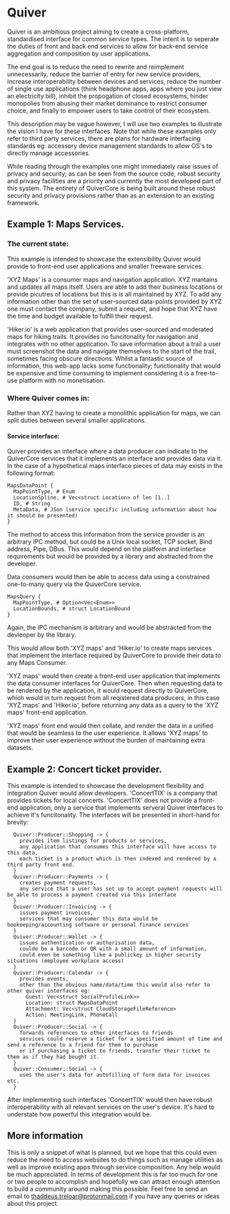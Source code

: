 # Quiver

Quiver is an ambitious project aiming to create a cross-platform, standardised interface for common service types.
The intent is to seperate the duties of front and back end services to allow for back-end service aggregation and composition by user applications.

The end goal is to reduce the need to rewrite and reimplement unnecessarily, reduce the barrier of entry for new service providers, increase interoperability between devices and services, reduce the number of single use applications (think headphone apps, apps where you just view an electricity bill), inhibit the propogation of closed ecosystems, hinder monopolies from abusing their market dominance to restrict consumer choice, and finally to empower users to take control of their ecosystem.

This description may be vague however, I will use two examples to illustrate the vision I have for these interfaces.
Note that while these examples only refer to third party services, there are plans for hardware interfacing standards eg: accessory device management standards to allow OS's to directly manage accessories.

While reading through the examples one might immediately raise issues of privacy and security; as can be seen from the source code, robust security and privacy facilities are a priority and currently the most developed part of this system.
The entirety of QuiverCore is being built around these robust security and privacy provisions rather than as an extension to an existing framework.

## Example 1: Maps Services.

### The current state: 
This example is intended to showcase the extensibility Quiver would provide to front-end user applications and smaller freeware services.

'XYZ Maps' is a consumer maps and navigation application. XYZ mantains and updates all maps itself. 
Users are able to add their business locations or provide picutres of locations but this is is all maintained by XYZ.
To add any information other than the set of user-sourced data-points provided by XYZ one must contact the company, submit a request, and hope that XYZ have the time and budget available to fulfill their request.

'Hiker.io' is a web application that provides user-sourced and moderated maps for hiking trails. 
It provides no funcitonality for navigation and integrates with no other application. To save information about a trail a user must screenshot the data and navigate themselves to the start of the trail, sometimes facing obscure directions.
Whilst a fantastic source of information, this web-app lacks some functionality; functionality that would be expensive and time consuming to implement considering it is a free-to-use platform with no monetisation.

### Where Quiver comes in:
Rather than XYZ having to create a monolithic application for maps, we can split duties between several smaller applications.

#### Service interface:
Quiver provides an interface where a data producer can indicate to the QuiverCore services that it implements an interface and provides data via it.
In the case of a hypothetical maps interface pieces of data may exists in the following format:
```
MapsDataPoint {
  MapPointType, # Enum
  LocationSpline, # Vec<struct Location> of len [1..]
  ID, # String
  MetaData, # JSon (service specific including information about how it should be presented)
}
```
The method to access this information from the service provider is an arbitrary IPC method, but could be a Unix local socket, TCP socket, Bind address, Pipe, DBus.
This would depend on the platform and interface requirements but would be provided by a library and abstracted from the developer.

Data consumers would then be able to access data using a constrained one-to-many query via the QuiverCore service.
```
MapsQuery {
  MapPointType, # Option<Vec<Enum>>
  LocationBounds, # struct LocationBound
}
```
Again, the IPC mechanism is arbitrary and would be abstracted from the devleoper by the library.

This would allow both 'XYZ maps' and 'Hiker.io' to create maps services that implement the interface required by QuiverCore to provide their data to any Maps Consumer.

'XYZ maps' would then create a front-end user application that implements the data consumer interfaces for QuiverCore.
Then when requesting data to be rendered by the application,  it would request directly to QuiverCore, which would in turn request from all reqistered data producers, in this case 'XYZ maps' and 'Hiker.io', before returning any data as a query to the 'XYZ maps' front-end application.

'XYZ maps' front end would then collate, and render the data in a unified that would be seamless to the user experience.
It allows 'XYZ maps' to improve their user experience without the burden of maintaining extra datasets.

## Example 2: Concert ticket provider.
This example is intended to showcase the development flexibility and integration Quiver would allow developers.
'ConcertTIX' is a company that provides tickets for local concerts.
'ConcertTIX' does not provide a front-end application, only a service that implements serveral Quiver interfaces to achieve it's funcitonality.
The interfaces will be presented in short-hand for brevity:
```
  Quiver::Producer::Shopping -> {
    provides item listings for products or services,
    any application that consumes this interface will have access to this data,
    each ticket is a product which is then indexed and rendered by a third party front end.
  }
  Quiver::Producer::Payments -> {
    creates payment requests,
    any service that a user has set up to accept payment requests will be able to process a payment created via this interface
  }
  Quiver::Producer::Invoicing -> {
    issues payment invoices,
    services that may consumer this data would be bookeeping/accounting software or personal finance services
  }
  Quiver::Producer::Wallet -> {
    issues authentication or authorisation data,
    coulde be a barcode or QR with a small amount of information,
    could even be something like a publickey in higher security situations (employee workplace access)
  }
  Quiver::Producer::Calendar -> {
    provides events,
    other than the obvious name/data/time this would also refer to other quiver interfaces eg:
      Guest: Vec<struct SocialProfileLink>>
      Location: struct MapsDataPoint
      Attachment: Vec<struct CloudStorageFileReference>
      Action: MeetingLink, PhoneCall
  }
  Quiver::Producer::Social -> {
    forwards references to other interfaces to friends
    services could reserve a ticket for a specified amount of time and send a reference to a friend for them to purchase
    or if purchasing a ticket to friends, transfer their ticket to them as if they had bought it.
  }
  Quiver::Consumer::Social -> {
    uses the user's data for autofilling of form data for invoices etc.
  }
```
After implementing such interfaces 'ConcertTIX' would then have robust interoperability with all relevant services on the user's device.
It's hard to understate how powerful this integration would be.

## More information
This is only a snippet of what is planned, but we hope that this could even reduce the need to access websites to do things such as manage utilities as well as improve existing apps through service composition.
Any help would be much appreciated. In terms of development this is far too much for one or two people to accomplish and hopefully we can attract enough attention to build a community around making this possible.
Feel free to send an email to thaddeus.treloar@protonmail.com if you have any queries or ideas about this project.